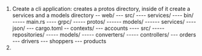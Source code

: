1. Create a cli application: creates a protos directory, inside of it create a services and a models directory
-- web/
--- src/
---- services/
---- bin/
----- main.rs
---- grpc/
----- protos/
------ models/
------ services/
---- json/
--- cargo.toml
-- contexts/
--- accounts
---- src/
----- repositories/
----- models/
----- converters/
----- controllers/
--- orders
--- drivers
--- shoppers
--- products
2. 
